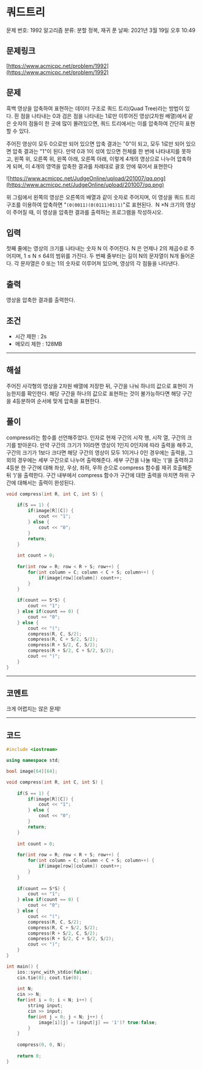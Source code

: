 # 쿼드트리

문제 번호: 1992
알고리즘 분류: 분할 정복, 재귀
푼 날짜: 2021년 3월 19일 오후 10:49

## 문제링크

[https://www.acmicpc.net/problem/1992](https://www.acmicpc.net/problem/1992)

## 문제

흑백 영상을 압축하여 표현하는 데이터 구조로 쿼드 트리(Quad Tree)라는 방법이 있다. 흰 점을 나타내는 0과 검은 점을 나타내는 1로만 이루어진 영상(2차원 배열)에서 같은 숫자의 점들이 한 곳에 많이 몰려있으면, 쿼드 트리에서는 이를 압축하여 간단히 표현할 수 있다.

주어진 영상이 모두 0으로만 되어 있으면 압축 결과는 "0"이 되고, 모두 1로만 되어 있으면 압축 결과는 "1"이 된다. 만약 0과 1이 섞여 있으면 전체를 한 번에 나타내지를 못하고, 왼쪽 위, 오른쪽 위, 왼쪽 아래, 오른쪽 아래, 이렇게 4개의 영상으로 나누어 압축하게 되며, 이 4개의 영역을 압축한 결과를 차례대로 괄호 안에 묶어서 표현한다

![https://www.acmicpc.net/JudgeOnline/upload/201007/qq.png](https://www.acmicpc.net/JudgeOnline/upload/201007/qq.png)

위 그림에서 왼쪽의 영상은 오른쪽의 배열과 같이 숫자로 주어지며, 이 영상을 쿼드 트리 구조를 이용하여 압축하면 "`(0(0011)(0(0111)01)1)`"로 표현된다.  N ×N 크기의 영상이 주어질 때, 이 영상을 압축한 결과를 출력하는 프로그램을 작성하시오.

## 입력

첫째 줄에는 영상의 크기를 나타내는 숫자 N 이 주어진다. N 은 언제나 2의 제곱수로 주어지며, 1 ≤ N ≤ 64의 범위를 가진다. 두 번째 줄부터는 길이 N의 문자열이 N개 들어온다. 각 문자열은 0 또는 1의 숫자로 이루어져 있으며, 영상의 각 점들을 나타낸다.

## 출력

영상을 압축한 결과를 출력한다.

## 조건

- 시간 제한 : 2s
- 메모리 제한 : 128MB

---

## 해설

주어진 사각형의 영상을 2차원 배열에 저장한 뒤, 구간을 나눠 하나의 값으로 표현이 가능한지를 확인한다. 해당 구간을 하나의 값으로 표현하는 것이 불가능하다면 해당 구간을 4등분하여 순서에 맞게 압축을 표현한다.

## 풀이

compress라는 함수를 선언해주었다. 인자로 현재 구간의 시작 행, 시작 열, 구간의 크기를 받아온다. 만약 구간의 크기가 1이라면 영상이 1인지 0인지에 따라 출력을 해주고, 구간의 크기가 1보다 크다면 해당 구간의 영상이 모두 1이거나 0인 경우에는 출력을, 그 외의 경우에는 세부 구간으로 나누어 출력해준다. 세부 구간을 나눌 때는 ‘(‘을 출력하고 4등분 한 구간에 대해 좌상, 우상, 좌하, 우하 순으로 compress 함수를 재귀 호출해준 뒤 ‘)’을 출력한다. 구간 내부에서 compress 함수가 구간에 대한 출력을 마치면 하위 구간에 대해서는 출력이 완성된다.

```cpp
void compress(int R, int C, int S) {
    
    if(S == 1) {
        if(image[R][C]) {
            cout << "1";
        } else {
            cout << "0";
        }
        return;
    }
    
    int count = 0;
    
    for(int row = R; row < R + S; row++) {
        for(int column = C; column < C + S; column++) {
            if(image[row][column]) count++;
        }
    }
    
    if(count == S*S) {
        cout << "1";
    } else if(count == 0) {
        cout << "0";
    } else {
        cout << "(";
        compress(R, C, S/2);
        compress(R, C + S/2, S/2);
        compress(R + S/2, C, S/2);
        compress(R + S/2, C + S/2, S/2);
        cout << ")";
    }
}

```

---

## 코멘트

크게 어렵지는 않은 문제!

---

## 코드

```cpp
#include <iostream>

using namespace std;

bool image[64][64];

void compress(int R, int C, int S) {
    
    if(S == 1) {
        if(image[R][C]) {
            cout << "1";
        } else {
            cout << "0";
        }
        return;
    }
    
    int count = 0;
    
    for(int row = R; row < R + S; row++) {
        for(int column = C; column < C + S; column++) {
            if(image[row][column]) count++;
        }
    }
    
    if(count == S*S) {
        cout << "1";
    } else if(count == 0) {
        cout << "0";
    } else {
        cout << "(";
        compress(R, C, S/2);
        compress(R, C + S/2, S/2);
        compress(R + S/2, C, S/2);
        compress(R + S/2, C + S/2, S/2);
        cout << ")";
    }
}

int main() {
    ios::sync_with_stdio(false);
    cin.tie(0); cout.tie(0);
    
    int N;
    cin >> N;
    for(int i = 0; i < N; i++) {
        string input;
        cin >> input;
        for(int j = 0; j < N; j++) {
            image[i][j] = (input[j] == '1')? true:false;
        }   
    }
    
    compress(0, 0, N);
    
    return 0;
}
```